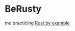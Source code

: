 # BeRusty

me practicing [Rust by example]

[Rust by example]: https://doc.rust-lang.org/stable/rust-by-example